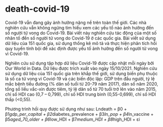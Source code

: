 # death-covid-19

Covid-19 vẫn đang gây ảnh hưởng nặng nề trên toàn thế giới. Các nhà nghiên cứu vẫn không ngừng tìm hiểu xem các yếu tố nào ảnh hưởng đến số người tử vong do Covid-19. Bài viết này nghiên cứu tác động của một số nhân tố đến số người tử vong do Covid-19 ở các quốc gia. Bài viết sử dụng dữ liệu của 151 quốc gia, sử dụng thống kê mô tả và thực hiện phân tích hồi quy tuyến tính bội để xác định được yếu tố ảnh hưởng đến số người tử vong vì Covid-19.

Nghiên cứu sử dụng tập hợp dữ liệu Covid-19 được cập nhật mỗi ngày bởi Our World in Data. Dữ liệu được trích xuất vào ngày 15/10/2021. Nghiên cứu sử dụng dữ liệu của 151 quốc gia trên khắp thế giới, sử dụng biến phụ thuộc là số ca tử vong vì Covid-19 và các biến độc lập: GDP trên đầu người, tỷ lệ mắc bệnh tiểu đường (% dân số tuổi từ 20-79 năm 2017), dân số năm 2020, tổng số liều vắc-xin được tiêm, tỷ lệ dân số từ 70 tuổi trở lên vào năm 2015, chỉ số HDI cao (0,7 – 0,799), chỉ số HDI trung bình (0,55-0,699), chỉ số HDI thấp (<0,55). 

Phương trình hồi quy được sử dụng như sau:
Lndeath = β0 + β1*gdp_per_capital + β2*diabetes_prevalence + β3*ln_pop + β4*ln_vaccine + β5*aged_70_older + β6*low_HDI + β7*medium_HDI + β8*high_HDI + εi
